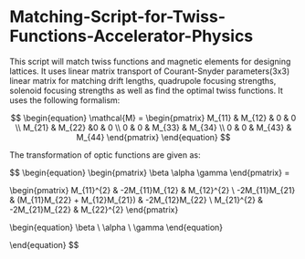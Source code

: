# Matching-Script-for-Twiss-Functions-Accelerator-Physics
This script will match twiss functions and magnetic elements for designing lattices. It uses linear matrix transport of Courant-Snyder parameters(3x3) linear matrix for matching drift lengths, quadrupole focusing strengths, solenoid focusing strengths as well as find the optimal twiss functions. It uses the following formalism: 

$$
\begin{equation}
\mathcal{M} = \begin{pmatrix}
M_{11} & M_{12} & 0 & 0 \\
M_{21} & M_{22} &0 & 0 \\
0 & 0 & M_{33} & M_{34} \\
0 & 0 & M_{43} & M_{44}
\end{pmatrix}
\end{equation}
$$


The transformation of optic functions are given as:

$$
\begin{equation}
\begin{pmatrix}
\beta
\alpha
\gamma
\end{pmatrix} = 

\begin{pmatrix}
M_{11}^{2} & -2M_{11}M_{12} & M_{12}^{2} \\
-2M_{11}M_{21} & (M_{11}M_{22} + M_{12}M_{21}) & -2M_{12}M_{22} \\
M_{21}^{2} & -2M_{21}M_{22} & M_{22}^{2}
\end{pmatrix}

\begin{equation}
\beta \\
\alpha \\
\gamma
\end{equation}

\end{equation}
$$
